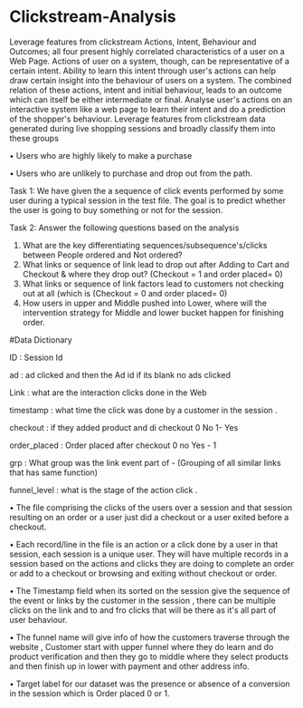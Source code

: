 # Clickstream-Analysis

Leverage features from clickstream
Actions, Intent, Behaviour and Outcomes; all four present highly correlated characteristics of a user on a Web Page. Actions of user on a system, though, can be representative of a certain intent. Ability to learn this intent through user's actions can help draw certain insight into the behaviour of users on a system.
The combined relation of these actions, intent and initial behaviour, leads to an outcome which can itself be either intermediate or final.
Analyse user's actions on an interactive system like a web page to learn their intent and do a prediction of the shopper's behaviour. Leverage features from clickstream data generated during live shopping sessions and broadly classify them into these groups


•	Users who are highly likely to make a purchase

•	Users who are unlikely to purchase and drop out from the path.

 



Task 1: We have given the a sequence of click events performed by some user during a typical session in the test file. The goal is to predict whether the user is going to buy something or not for the session.

Task 2: Answer the following questions based on the analysis 
1.	What are the key differentiating sequences/subsequence's/clicks between People ordered and Not ordered?
2.	What links or sequence of link lead to drop out after Adding to Cart and Checkout & where they drop out? (Checkout = 1 and order placed= 0)
3.	What links or sequence of link factors lead to customers not checking out at all (which is (Checkout = 0 and order placed= 0)
4.	How users in upper and Middle pushed into Lower, where will the intervention strategy for Middle and lower bucket happen for finishing order.

#Data Dictionary

ID		        : Session Id 

ad		        : ad clicked and then the Ad id if its blank no ads clicked

Link		        : what are the interaction clicks done in the Web

timestamp	: what time the click was done by a customer in the session .

checkout  	: if they added product and di checkout  0  No  1- Yes

order_placed	: Order placed after checkout  0 no  Yes - 1

grp		        : What group was the link  event part of  - (Grouping of all similar links that has same function)

funnel_level  	: what is the stage of the action click .


•	The file comprising the clicks of the users over a session and that session resulting on an order or a user just did a checkout or a user exited before a checkout.

•	Each record/line in the file is an action or a click done by a user in that session, each session is a unique user. They will have multiple records in a session based on the actions and clicks they are doing to complete an order or add to a checkout or browsing and exiting without checkout or order.

•	The Timestamp field when its sorted on the session give the sequence of the event or links by the customer in the session , there can be multiple clicks on the link and to and fro clicks that will be there as it's all part of user behaviour.

•	The funnel name will give info of how the customers traverse through the website , Customer start with upper funnel where they do learn and do product verification and then they go to middle where they select products and then finish up in lower with payment and other address info.

•	Target label for our dataset was the presence or absence of a conversion in the session which is Order placed 0 or 1.
